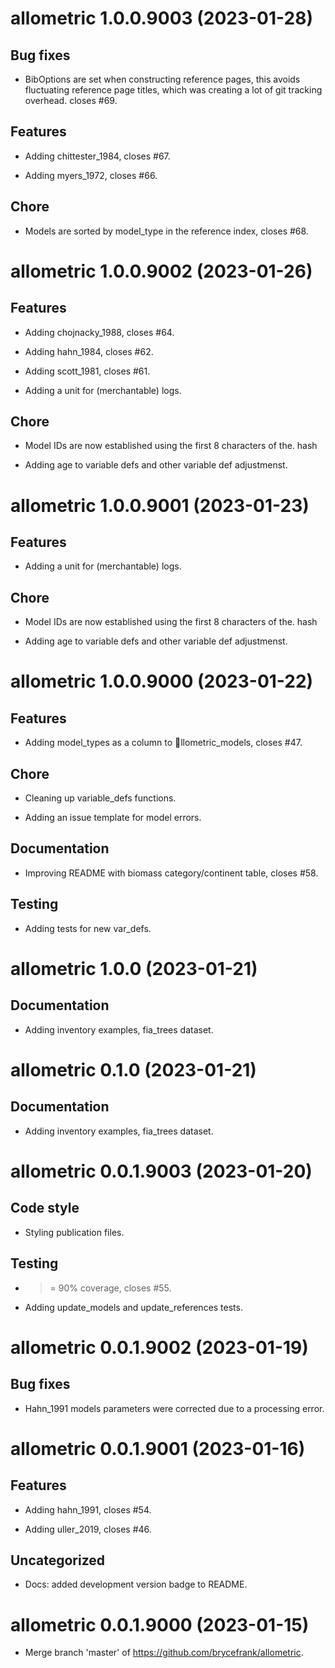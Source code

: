 <!-- NEWS.md is maintained by https://cynkra.github.io/fledge, do not edit -->

# allometric 1.0.0.9003 (2023-01-28)

## Bug fixes

- BibOptions are set when constructing reference pages, this avoids fluctuating reference page titles, which was creating a lot of git tracking overhead. closes #69.

## Features

- Adding chittester_1984, closes #67.

- Adding myers_1972, closes #66.

## Chore

- Models are sorted by model_type in the reference index, closes #68.


# allometric 1.0.0.9002 (2023-01-26)

## Features

- Adding chojnacky_1988, closes #64.

- Adding hahn_1984, closes #62.

- Adding scott_1981, closes #61.

- Adding a unit for (merchantable) logs.

## Chore

- Model IDs are now established using the first 8 characters of the.
hash

- Adding age to variable defs and other variable def adjustmenst.


# allometric 1.0.0.9001 (2023-01-23)

## Features

- Adding a unit for (merchantable) logs.

## Chore

- Model IDs are now established using the first 8 characters of the.
hash

- Adding age to variable defs and other variable def adjustmenst.


# allometric 1.0.0.9000 (2023-01-22)

## Features

- Adding model_types as a column to llometric_models, closes #47.

## Chore

- Cleaning up variable_defs functions.

- Adding an issue template for model errors.

## Documentation

- Improving README with biomass category/continent table, closes #58.

## Testing

- Adding tests for new var_defs.


# allometric 1.0.0 (2023-01-21)

## Documentation

- Adding inventory examples, fia_trees dataset.


# allometric 0.1.0 (2023-01-21)

## Documentation

- Adding inventory examples, fia_trees dataset.


# allometric 0.0.1.9003 (2023-01-20)

## Code style

- Styling publication files.

## Testing

- >= 90% coverage, closes #55.

- Adding update_models and update_references tests.


# allometric 0.0.1.9002 (2023-01-19)

## Bug fixes

- Hahn_1991 models parameters were corrected due to a processing error.


# allometric 0.0.1.9001 (2023-01-16)

## Features

- Adding hahn_1991, closes #54.

- Adding uller_2019, closes #46.

## Uncategorized

- Docs: added development version badge to README.


# allometric 0.0.1.9000 (2023-01-15)

- Merge branch 'master' of https://github.com/brycefrank/allometric.
